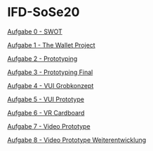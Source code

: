 # IFD-SoSe20

<a href="https://github.com/ar134/IFD-SoSe20/blob/master/Aufgabe_0.zip">Aufgabe 0 - SWOT</a>

<a href="https://github.com/ar134/IFD-SoSe20/blob/master/Aufgabe%201%20-%20The%20Wallet%20Project.pdf">Aufgabe 1 - The Wallet Project</a>

<a href="https://github.com/ar134/IFD-SoSe20/tree/master/Aufgabe%202">Aufgabe 2 - Prototyping</a>

<a href="https://rawcdn.githack.com/ar134/IFD-SoSe20/c410c3df79eecd02b59492ed1d2c9cd727610455/Aufgabe 3/index.html">Aufgabe 3 - Prototyping Final</a>

<a href="https://github.com/ar134/IFD-SoSe20/tree/master/Aufgabe_4/ID_Aufgabe_4.png">Aufgabe 4 - VUI Grobkonzept</a>

<a href="https://rawcdn.githack.com/ar134/IFD-SoSe20/0c31af2be15ed534e8ee89f6c7c1dd62d953fd8c/Aufgabe_5/Aufgabe_5_VUI/playground-artyom.html">Aufgabe 5 - VUI Prototype</a>

<a href="https://github.com/ar134/IFD-SoSe20/blob/master/Aufgabe_6/Aufgabe_6.pdf">Aufgabe 6 - VR Cardboard</a>

<a href="https://github.com/ar134/IFD-SoSe20/blob/master/Aufgabe_7/Aufgabe_7.md">Aufgabe 7 - Video Prototype</a>

<a href="https://github.com/ar134/IFD-SoSe20/blob/master/Aufgabe_7/Aufgabe_8.md">Aufgabe 8 - Video Prototype Weiterentwicklung</a>